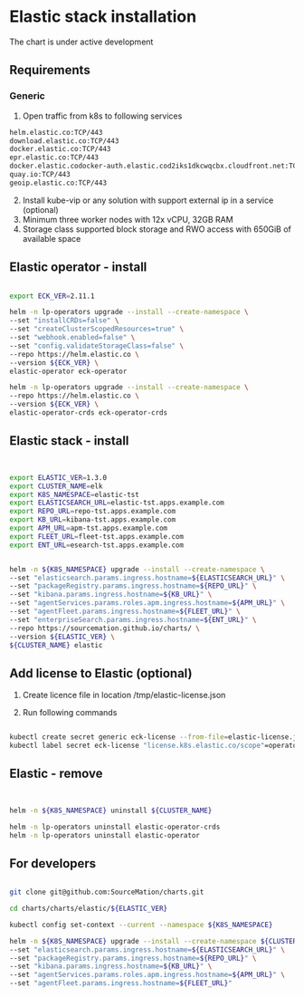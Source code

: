 
# Elastic stack installation

The chart is under active development

## Requirements

### Generic

1. Open traffic from k8s to following services

```bash
helm.elastic.co:TCP/443
download.elastic.co:TCP/443
docker.elastic.co:TCP/443
epr.elastic.co:TCP/443
docker.elastic.codocker-auth.elastic.cod2iks1dkcwqcbx.cloudfront.net:TCP/443
quay.io:TCP/443
geoip.elastic.co:TCP/443
```

2. Install kube-vip or any solution with support external ip in a service (optional)
3. Minimum three worker nodes with 12x vCPU, 32GB RAM
4. Storage class supported block storage and RWO access with 650GiB of available space

## Elastic operator - install

```bash 

export ECK_VER=2.11.1

helm -n lp-operators upgrade --install --create-namespace \
--set "installCRDs=false" \
--set "createClusterScopedResources=true" \
--set "webhook.enabled=false" \
--set "config.validateStorageClass=false" \
--repo https://helm.elastic.co \
--version ${ECK_VER} \
elastic-operator eck-operator

helm -n lp-operators upgrade --install --create-namespace \
--repo https://helm.elastic.co \
--version ${ECK_VER} \
elastic-operator-crds eck-operator-crds


```

## Elastic stack - install

```bash


export ELASTIC_VER=1.3.0
export CLUSTER_NAME=elk
export K8S_NAMESPACE=elastic-tst
export ELASTICSEARCH_URL=elastic-tst.apps.example.com
export REPO_URL=repo-tst.apps.example.com
export KB_URL=kibana-tst.apps.example.com
export APM_URL=apm-tst.apps.example.com
export FLEET_URL=fleet-tst.apps.example.com
export ENT_URL=esearch-tst.apps.example.com


helm -n ${K8S_NAMESPACE} upgrade --install --create-namespace \
--set "elasticsearch.params.ingress.hostname=${ELASTICSEARCH_URL}" \
--set "packageRegistry.params.ingress.hostname=${REPO_URL}" \
--set "kibana.params.ingress.hostname=${KB_URL}" \
--set "agentServices.params.roles.apm.ingress.hostname=${APM_URL}" \
--set "agentFleet.params.ingress.hostname=${FLEET_URL}" \
--set "enterpriseSearch.params.ingress.hostname=${ENT_URL}" \
--repo https://sourcemation.github.io/charts/ \
--version ${ELASTIC_VER} \
${CLUSTER_NAME} elastic


```

## Add license to Elastic (optional)

1. Create licence file in location /tmp/elastic-license.json

2. Run following commands

```bash

kubectl create secret generic eck-license --from-file=elastic-license.json -n ${K8S_NAMESPACE} 
kubectl label secret eck-license "license.k8s.elastic.co/scope"=operator -n ${K8S_NAMESPACE}

```


## Elastic - remove


```bash


helm -n ${K8S_NAMESPACE} uninstall ${CLUSTER_NAME}

helm -n lp-operators uninstall elastic-operator-crds
helm -n lp-operators uninstall elastic-operator

```


## For developers


```bash 

git clone git@github.com:SourceMation/charts.git

cd charts/charts/elastic/${ELASTIC_VER}

kubectl config set-context --current --namespace ${K8S_NAMESPACE}

helm -n ${K8S_NAMESPACE} upgrade --install --create-namespace ${CLUSTER_NAME} . \
--set "elasticsearch.params.ingress.hostname=${ELASTICSEARCH_URL}" \
--set "packageRegistry.params.ingress.hostname=${REPO_URL}" \
--set "kibana.params.ingress.hostname=${KB_URL}" \
--set "agentServices.params.roles.apm.ingress.hostname=${APM_URL}" \
--set "agentFleet.params.ingress.hostname=${FLEET_URL}"

```
